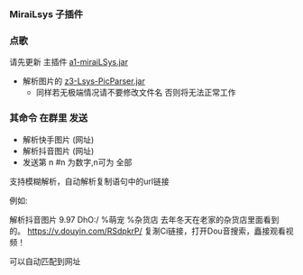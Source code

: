 ### MiraiLsys 子插件

### 点歌

请先更新 主插件 [a1-miraiLSys.jar ](https://github.com/Kloping/MiraiLsys/releases)

- 解析图片的 [z3-Lsys-PicParser.jar ](https://github.com/Kloping/MiraiLsys/releases)
    - 同样若无极端情况请不要修改文件名 否则将无法正常工作

### 其命令 在群里 发送

- 解析快手图片 (网址)
- 解析抖音图片 (网址)
- 发送第 n #n 为数字,n可为 全部

支持模糊解析，自动解析复制语句中的url链接 

例如:<br>

解析抖音图片 9.97 DhO:/ %萌宠 %杂货店 去年冬天在老家的杂货店里面看到的。  https://v.douyin.com/RSdpkrP/ 复淛Ci链接，打开Dou音搜索，矗接观看视频！

可以自动匹配到网址